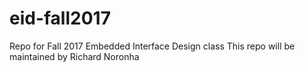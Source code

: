 # eid-fall2017
Repo for Fall 2017 Embedded Interface Design class
This repo will be maintained by Richard Noronha
